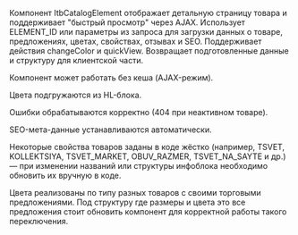 Компонент ItbCatalogElement отображает детальную страницу товара и поддерживает "быстрый просмотр" через AJAX. Использует ELEMENT_ID или параметры из запроса для загрузки данных о товаре, предложениях, цветах, свойствах, отзывах и SEO. Поддерживает действия changeColor и quickView. Возвращает подготовленные данные и структуру для клиентской части.

Компонент может работать без кеша (AJAX-режим).

Цвета подгружаются из HL-блока.

Ошибки обрабатываются корректно (404 при неактивном товаре).

SEO-мета-данные устанавливаются автоматически.

Некоторые свойства товаров заданы в коде жёстко (например, TSVET, KOLLEKTSIYA, TSVET_MARKET, OBUV_RAZMER, TSVET_NA_SAYTE и др.) — при изменении названий или структуры инфоблока необходимо обновить их вручную в коде.

Цвета реализованы по типу разных товаров с своими торговыми предложениями. Под структуру где размеры и цвета это все предложения стоит обновить компонент для корректной работы такого переключения.